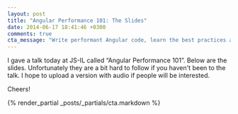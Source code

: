 ```yaml
---
layout: post
title: "Angular Performance 101: The Slides"
date: 2014-06-17 18:41:46 +0300
comments: true
cta_message: "Write performant Angular code, learn the best practices and be ready for 2.0!"
---
```


I gave a talk today at JS-IL called “Angular Performance 101”. Below are the slides. Unfortunately they are a bit hard to follow if you haven't been to the talk. I hope to upload a version with audio if people will be interested.

Cheers!

<script async class="speakerdeck-embed" data-id="f94e6280d8620131c71d7688a83edbce" data-ratio="1.33333333333333" src="//speakerdeck.com/assets/embed.js"></script>

{% render_partial _posts/_partials/cta.markdown %}
